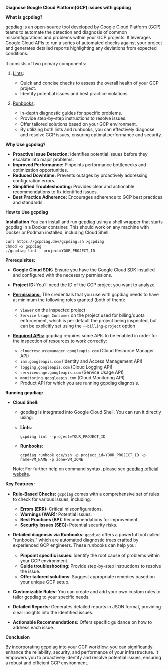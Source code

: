 **Diagnose Google Cloud Platform(GCP) issues with gcpdiag**

**What is gcpdiag?**

[gcpdiag](https://gcpdiag.dev/) is an open-source tool developed by Google Cloud Platform (GCP) teams to automate the detection and diagnosis of common misconfigurations and problems within your GCP projects. It leverages Google Cloud APIs to run a series of automated checks against your project and generates detailed reports highlighting any deviations from expected conditions.

It consists of two primary components:

1. [Lints](https://gcpdiag.dev/rules/): 
    - Quick and concise checks to assess the overall health of your GCP project.
    - Identify potential issues and best practice violations.

2. [Runbooks](https://gcpdiag.dev/runbook/diagnostic-trees/):
    - In-depth diagnostic guides for specific problems.
    - Provide step-by-step instructions to resolve issues.
    - Offer tailored solutions based on your GCP environment.
    - By utilizing both lints and runbooks, you can effectively diagnose and resolve GCP issues, ensuring optimal performance and security.

**Why Use gcpdiag?**

* **Proactive Issue Detection:** Identifies potential issues before they escalate into major problems.
* **Improved Performance:** Pinpoints performance bottlenecks and optimization opportunities.
* **Reduced Downtime:** Prevents outages by proactively addressing configuration errors.
* **Simplified Troubleshooting:** Provides clear and actionable recommendations to fix identified issues.
* **Best Practice Adherence:** Encourages adherence to GCP best practices and standards.

**How to Use gcpdiag**

**Installation**
You can install and run gcpdiag using a shell wrapper that starts gcpdiag in a Docker container. This should work on any machine with Docker or Podman installed, including Cloud Shell.

    
    curl https://gcpdiag.dev/gcpdiag.sh >gcpdiag
    chmod +x gcpdiag
    ./gcpdiag lint --project=YOUR_PROJECT_ID
    

**Prerequisites:**

* **Google Cloud SDK:** Ensure you have the Google Cloud SDK installed and configured with the necessary permissions.
* **Project ID:** You'll need the ID of the GCP project you want to analyze.
* [**Permissions:**](https://gcpdiag.dev/docs/running/#1-permissions) The credentials that you use with gcpdiag needs to have at minimum the following roles granted (both of them):
    - `Viewer` on the inspected project
    - `Service Usage Consumer` on the project used for billing/quota enforcement, which is per default the project being inspected, but can be explicitly set using the `--billing-project` option
* [**Required APIs:**](https://gcpdiag.dev/docs/running/#2-required-apis) gcpdiag requires some APIs to be enabled in order for the inspection of resources to work correctly:

    - `cloudresourcemanager.googleapis.com` (Cloud Resource Manager API)
    - `iam.googleapis.com` (Identity and Access Management API)
    - `logging.googleapis.com` (Cloud Logging API)
    - `serviceusage.googleapis.com` (Service Usage API)
    - `monitoring.googleapis.com` (Cloud Monitoring API)
    - Product API for which you are running gcpdiag diagnosis. 

**Running gcpdiag:**

- **Cloud Shell:**
   * gcpdiag is integrated into Google Cloud Shell. You can run it directly using:

    - **Lints**:  
    
        ```
        gcpdiag lint --project=YOUR_PROJECT_ID
        ```
    - **Runbooks**:

        ```
        gcpdiag runbook gce/ssh -p project_id=YOUR_PROJECT_ID -p name=VM_NAME -p zone=VM_ZONE 
        ```

    Note: For further help on command syntax, please see [gcpdiag official website](https://gcpdiag.dev). 

**Key Features:**

* **Rule-Based Checks:** `gcpdiag` comes with a comprehensive set of rules to check for various issues, including:
    * **Errors (ERR):** Critical misconfigurations.
    * **Warnings (WAR):** Potential issues.
    * **Best Practices (BP):** Recommendations for improvement.
    * **Security Issues (SEC):** Potential security risks.
* **Detailed diagnosis via Runbooks:** `gcpdiag` offers a powerful tool called "runbooks," which are automated diagnostic trees crafted by experienced GCP engineers. These runbooks can help you:

    - **Pinpoint specific issues**: Identify the root cause of problems within your GCP environment.
    - **Guide troubleshooting**: Provide step-by-step instructions to resolve the issue.
    - **Offer tailored solutions**: Suggest appropriate remedies based on your unique GCP setup.

* **Customizable Rules:** You can create and add your own custom rules to tailor gcpdiag to your specific needs.
* **Detailed Reports:** Generates detailed reports in JSON format, providing clear insights into the identified issues.
* **Actionable Recommendations:** Offers specific guidance on how to address each issue.

**Conclusion**

By incorporating gcpdiag into your GCP workflow, you can significantly enhance the reliability, security, and performance of your infrastructure. It empowers you to proactively identify and resolve potential issues, ensuring a robust and efficient GCP environment.